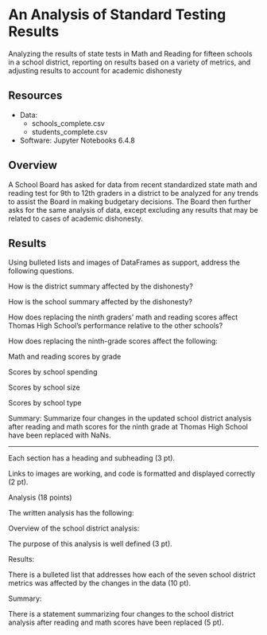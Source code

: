 # An Analysis of Standard Testing Results

Analyzing the results of state tests in Math and Reading for fifteen schools in a school district, reporting on results based on a variety of metrics, and adjusting results to account for academic dishonesty

## Resources

- Data:
  - schools_complete.csv
  - students_complete.csv
- Software: Jupyter Notebooks 6.4.8

## Overview

A School Board has asked for data from recent standardized state math and reading test for 9th to 12th graders in a district to be analyzed for any trends to assist the Board in making budgetary decisions. The Board then further asks for the same analysis of data, except excluding any results that may be related to cases of academic dishonesty.

## Results

Using bulleted lists and images of DataFrames as support, address the following questions.

How is the district summary affected by the dishonesty?

How is the school summary affected by the dishonesty?

How does replacing the ninth graders’ math and reading scores affect Thomas High School’s performance relative to the other schools?

How does replacing the ninth-grade scores affect the following:

Math and reading scores by grade

Scores by school spending

Scores by school size

Scores by school type

Summary: Summarize four changes in the updated school district analysis after reading and math scores for the ninth grade at Thomas High School have been replaced with NaNs.

-------------

Each section has a heading and subheading (3 pt).

Links to images are working, and code is formatted and displayed correctly (2 pt).

Analysis (18 points)

The written analysis has the following:

Overview of the school district analysis:

The purpose of this analysis is well defined (3 pt).

Results:

There is a bulleted list that addresses how each of the seven school district metrics was affected by the changes in the data (10 pt).

Summary:

There is a statement summarizing four changes to the school district analysis after reading and math scores have been replaced (5 pt).
